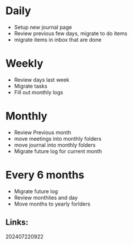 
# Daily 
- Setup new journal page
- Review previous few days, migrate to do items
- migrate items in inbox that are done

# Weekly
- Review days last week
- Migrate tasks
- Fill out monthly logs

# Monthly
- Review Previous month
- move meetings into monthly folders
- move journal into monthly folders
- Migrate future log for current month

# Every 6 months
- Migrate future log
- Review monthlies and day
- Move months to yearly forlders


## Links: 



202407220922
